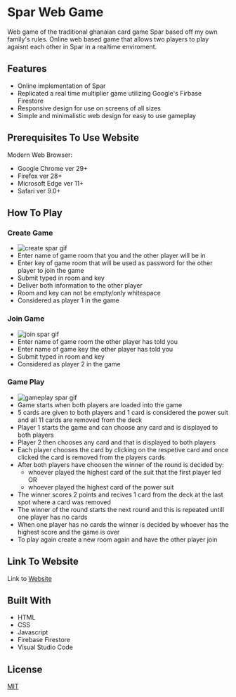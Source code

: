 # Spar Web Game

Web game of the traditional ghanaian card game Spar based off my own family's rules. Online web based game that allows two players to play agaisnt each other in Spar in a realtime enviroment. 

## Features
- Online implementation of Spar
- Replicated a real time multiplier game utilizing Google's Firbase Firestore
- Responsive design for use on screens of all sizes
- Simple and minimalistic web design for easy to use gameplay

## Prerequisites To Use Website

Modern Web Browser:
- Google Chrome ver 29+
- Firefox ver 28+
- Microsoft Edge ver 11+
- Safari ver 9.0+

## How To Play

### Create Game
- ![create spar gif](https://user-images.githubusercontent.com/44479056/104159445-52529400-53bd-11eb-84b4-68a13691c22f.gif)
- Enter name of game room that you and the other player will be in
- Enter key of game room that will be used as password for the other player to join the game
- Submit typed in room and key 
- Deliver both information to the other player  
- Room and key can not be empty/only whitespace
- Considered as player 1 in the game

### Join Game
- ![join spar gif](https://user-images.githubusercontent.com/44479056/104159474-5d0d2900-53bd-11eb-8ced-202730c545fd.gif)
- Enter name of game room the other player has told you 
- Enter name of game key the other player has told you 
- Submit typed in room and key
- Considered as player 2 in the game

### Game Play
- ![gameplay spar gif](https://user-images.githubusercontent.com/44479056/104216048-8eaae200-5407-11eb-8b0f-26a077ef4f35.gif)
- Game starts when both players are loaded into the game
- 5 cards are given to both players and 1 card is considered the power suit and all 11 cards are removed from the deck
- Player 1 starts the game and can choose any card and is displayed to both players
- Player 2 then chooses any card and that is displayed to both players
- Each player chooses the card by clicking on the respetive card and once clicked the card is removed from the players cards 
- After both players have choosen the winner of the round is decided by:
	- whoever played the highest card of the suit that the first player led OR
	- whoever played the highest card of the power suit
- The winner scores 2 points and recives 1 card from the deck at the last spot where a card was removed
- The winner of the round starts the next round and this is repeated untill one player has no cards
- When one player has no cards the winner is decided by whoever has the highest score and the game is over
- To play again create a new room again and have the other player join

## Link To Website

Link to [Website](https://yawa13.github.io/spar_website/)

## Built With
- HTML
- CSS
- Javascript
- Firebase Firestore
- Visual Studio Code

## License

[MIT](https://choosealicense.com/licenses/mit/)
